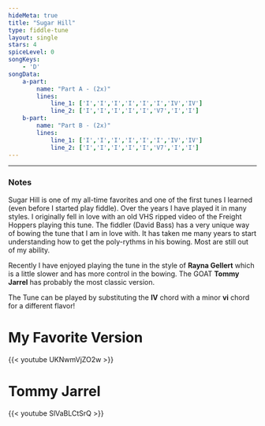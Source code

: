 ```yaml
---
hideMeta: true
title: "Sugar Hill"
type: fiddle-tune
layout: single
stars: 4
spiceLevel: 0
songKeys:
    - 'D'
songData:
    a-part:
        name: "Part A - (2x)"
        lines:
            line_1: ['I','I','I','I','I','I','IV','IV']
            line_2: ['I','I','I','I','I','V7','I','I']
    b-part:
        name: "Part B - (2x)"
        lines:
            line_1: ['I','I','I','I','I','I','IV','IV']
            line_2: ['I','I','I','I','I','V7','I','I']
---
```


---
### Notes
Sugar Hill is one of my all-time favorites and one of the first tunes I learned (even before I started play fiddle). Over the years I have played it in many styles. I originally fell in love with an old VHS ripped video of the Freight Hoppers playing this tune. The fiddler (David Bass) has a very unique way of bowing the tune that I am in love with. It has taken me many years to start understanding how to get the poly-rythms in his bowing. Most are still out of my ability.

Recently I have enjoyed playing the tune in the style of **Rayna Gellert** which is a little slower and has more control in the bowing. The GOAT **Tommy Jarrel** has probably the most classic version.

The Tune can be played by substituting the **IV** chord with a minor **vi** chord for a different flavor!

# My Favorite Version
{{< youtube UKNwmVjZO2w >}}

# Tommy Jarrel
{{< youtube SlVaBLCtSrQ >}}

